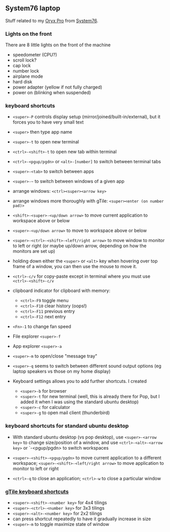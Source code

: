 ## System76 laptop

Stuff related to my [Oryx Pro](https://system76.com/laptops/oryx) from
[System76](https://system76.com).

### Lights on the front

There are 8 little lights on the front of the machine

- speedometer (CPU?)
- scroll lock?
- cap lock
- number lock
- airplane mode
- hard disk
- power adapter (yellow if not fully charged)
- power on (blinking when suspended)

### keyboard shortcuts

- `<super>-P` controls display setup (mirror/joined/built-in/external),
  but it forces you to have very small text

- `<super>` then type app name

- `<super>-t` to open new terminal
- `<ctrl>-<shift>-t` to open new tab within terminal
- `<ctrl>-<pgup/pgdn>` or `<alt>-[number]` to switch between terminal tabs
- `<super>-<tab>` to switch between apps
- `<super>-~` to switch between windows of a given app


- arrange windows: `<ctrl><super><arrow key>`
- arrange windows more thoroughly with gTile: `<super><enter (on number pad)>`
- `<shift>-<super>-<up/down arrow>` to move current application to
  workspace above or below
- `<super>-<up/down arrow>` to move to workspace above or below
- `<super>-<ctrl>-<shift>-<left/right arrow>` to move window to
  monitor to left or right (or maybe up/down arrow, depending on how
  the monitors are set up)

- holding down either the `<super>` or `<alt>` key when hovering over
  top frame of a window, you can then use the mouse to move it.

- `<ctrl>-c/v` for copy-paste except in terminal where you must use `<ctrl>-<shift>-c/v`
- clipboard indicator for clipboard with memory:
  - `<ctrl>-F9` toggle menu
  - `<ctrl>-F10` clear history (oops!)
  - `<ctrl>-F11` previous entry
  - `<ctrl>-F12` next entry

- `<Fn>-1` to change fan speed

- File explorer `<super>-f`
- App explorer `<super>-a`
- `<super>-m` to open/close "message tray"

- `<super>-q` seems to switch between different sound output options
  (eg laptop speakers vs those on my home display)

- Keyboard settings allows you to add further shortcuts. I created

  - `<super>-b` for browser
  - `<super>-t` for new terminal (well, this is already there for Pop,
    but I added it when I was using the standard ubuntu desktop)
  - `<super>-c` for calculator
  - `<super>-g` to open mail client (thunderbird)


### keyboard shortcuts for standard ubuntu desktop

- With standard ubuntu desktop (vs pop desktop), use
  `<super>-<arrow key>` to change size/position of a window, and use
  `<ctrl>-<alt>-<arrow key>` or `<super>-<pgup/pgdn> to switch
  workspaces

- `<super>-<shift>-<pgup/pgdn>` to move current application to a
  different workspace; `<super>-<shift>-<left/right arrow>` to move
  application to monitor to left or right

- `<ctrl>-q` to close an application; `<ctrl>-w` to close a particular
  window


### [gTile keyboard shortcuts](https://github.com/gTile/gTile/blob/master/README.md#usage-with-no-interface)

- `<super>-<shift>-<number key>` for 4x4 tilings
- `<super>-<ctrl>-<number key>` for 3x3 tilings
- `<super>-<alt>-<number key>` for 2x2 tilings
- can press shortcut repeatedly to have it gradually increase in size
- `<super>-m` to toggle maximize state of window
